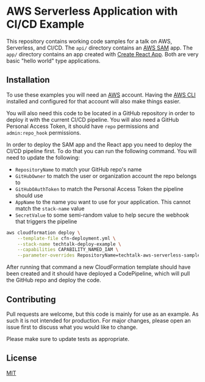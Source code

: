 # AWS Serverless Application with CI/CD Example

This repository contains working code samples for a talk on AWS, Serverless, and CI/CD. The `api/` directory contains an [AWS SAM](https://github.com/awslabs/serverless-application-model) app. The `app/` directory contains an app created with [Create React App](https://github.com/facebook/create-react-app). Both are very basic "hello world" type applications.

## Installation

To use these examples you will need an [AWS](https://aws.amazon.com) account. Having the [AWS CLI](https://aws.amazon.com/cli/) installed and configured for that account will also make things easier.

You will also need this code to be located in a GitHub repository in order to deploy it with the current CI/CD pipeline. You will also need a GitHub Personal Access Token, it should have `repo` permissions and `admin:repo_hook` permissions.

In order to deploy the SAM app and the React app you need to deploy the CI/CD pipeline first. To do that you can run the following command. You will need to update the following:
- `RepositoryName` to match your GitHub repo's name
- `GitHubOwner` to match the user or organization account the repo belongs to
- `GitHubOAuthToken` to match the Personal Access Token the pipeline should use
- `AppName` to the name you want to use for your application. This cannot match the `stack-name` value
- `SecretValue` to some semi-random value to help secure the webhook that triggers the pipeline

```bash
aws cloudformation deploy \
    --template-file cfn-deployment.yml \
    --stack-name techtalk-deploy-example \
    --capabilities CAPABILITY_NAMED_IAM \
    --parameter-overrides RepositoryName=techtalk-aws-serverless-samples GitHubOwner=jbutz GitHubOAuthToken=1234567890abcdef AppName=techtalk-example SecretValue=b9204ab70e67593283
```

After running that command a new CloudFormation template should have been created and it should have deployed a CodePipeline, which will pull the GitHub repo and deploy the code.

## Contributing
Pull requests are welcome, but this code is mainly for use as an example. As such it is not intended for production. For major changes, please open an issue first to discuss what you would like to change.

Please make sure to update tests as appropriate.

## License
[MIT](https://choosealicense.com/licenses/mit/)
